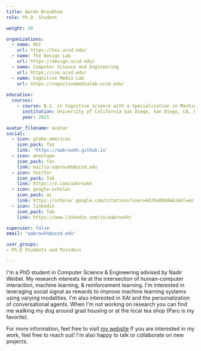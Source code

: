 ```yaml
---
title: Aaron Broukhim
role: Ph.D. Student

weight: 50

organizations:
  - name: HXI
    url: https://hxi.ucsd.edu/
  - name: The Design Lab
    url: https://design.ucsd.edu/
  - name: Computer Science and Engineering
    url: https://cse.ucsd.edu/
  - name: Cognitive Media Lab
    url: https://cognitivemedialab.ucsd.edu/
    
education:
  courses:
    - course: B.S. in Cognitive Science with a Specialization in Machine Learning and Neural Computation
      institution: University of California San Diego, San Diego, CA, USA
      year: 2021

avatar_filename: avatar
social:
  - icon: globe-americas
    icon_pack: fas
    link: 'https://aabroukh.github.io'
  - icon: envelope
    icon_pack: fas
    link: mailto:aabroukh@ucsd.edu
  - icon: twitter
    icon_pack: fab
    link: https://x.com/aabroukh
  - icon: google-scholar
    icon_pack: ai
    link: https://scholar.google.com/citations?user=6dJXu0QAAAAJ&hl=en
  - icon: linkedin
    icon_pack: fab
    link: https://www.linkedin.com/in/aabroukh/

superuser: false
email: "aabroukh@ucsd.edu"

user_groups:
- Ph.D Students and Postdocs

---
```

I'm a PhD student in Computer Science & Engineering advised by Nadir Weibel. My research interests lie at the intersection of human-computer interaction, machine learning, & reinforcement learning. I'm interested in leveraging social signal as rewards to improve machine learning systems using varying modalities. I'm also interested in XAI and the personalization of conversational agents. When I'm not working on research you can find me walking my dog around grad housing or at the local tea shop (Paru is my favorite). 

For more information, feel free to visit [my website](https:aabroukh.github.io) 
If you are interested in my work, feel free to reach out! I'm also happy to talk or collaborate on new projects.